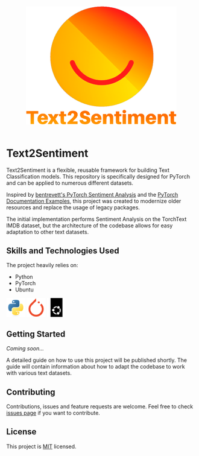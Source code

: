 &nbsp;
<div id="header" align="center">
  <img src="https://github.com/Jack-Development/Text2Sentiment/blob/main/Resources/logo.png" width="400"/>
</div>
&nbsp;

# Text2Sentiment

Text2Sentiment is a flexible, reusable framework for building Text Classification models. This repository is specifically designed for PyTorch and can be applied to numerous different datasets.

Inspired by [bentrevett's PyTorch Sentiment Analysis](https://github.com/bentrevett/pytorch-sentiment-analysis/blob/master/1%20-%20Simple%20Sentiment%20Analysis.ipynb) and the [PyTorch Documentation Examples](https://github.com/pytorch/tutorials/blob/main/beginner_source/text_sentiment_ngrams_tutorial.py), this project was created to modernize older resources and replace the usage of legacy packages.

The initial implementation performs Sentiment Analysis on the TorchText IMDB dataset, but the architecture of the codebase allows for easy adaptation to other text datasets.

## Skills and Technologies Used

The project heavily relies on:

- Python
- PyTorch
- Ubuntu

<div>
  <code><img height="50" src="https://github.com/devicons/devicon/blob/master/icons/python/python-original.svg" alt="python"></code>
  <code><img height="50" src="https://github.com/devicons/devicon/blob/master/icons/pytorch/pytorch-original.svg" alt="pytorch"></code>
  <code><img height="50" src="https://github.com/devicons/devicon/blob/master/icons/ubuntu/ubuntu-plain.svg" alt="ubuntu"></code>
</div>

## Getting Started

_Coming soon..._

A detailed guide on how to use this project will be published shortly. The guide will contain information about how to adapt the codebase to work with various text datasets.

## Contributing

Contributions, issues and feature requests are welcome. Feel free to check [issues page](https://github.com/Jack-Development/TextClassification/issues) if you want to contribute.

## License

This project is [MIT](https://choosealicense.com/licenses/mit/) licensed.

